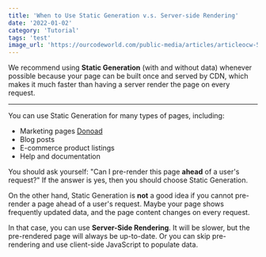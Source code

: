 ```yaml
---
title: 'When to Use Static Generation v.s. Server-side Rendering'
date: '2022-01-02'
category: 'Tutorial'
tags: 'test'
image_url: 'https://ourcodeworld.com/public-media/articles/articleocw-5aa3feaa541ce.png'
---
```


We recommend using **Static Generation** (with and without data) whenever possible because your page can be built once and served by CDN, which makes it much faster than having a server render the page on every request.
***
You can use Static Generation for many types of pages, including:

- Marketing pages [Donoad](https://mellob.co)
- Blog posts
- E-commerce product listings
- Help and documentation

You should ask yourself: "Can I pre-render this page **ahead** of a user's request?" If the answer is yes, then you should choose Static Generation.

On the other hand, Static Generation is **not** a good idea if you cannot pre-render a page ahead of a user's request. Maybe your page shows frequently updated data, and the page content changes on every request.

In that case, you can use **Server-Side Rendering**. It will be slower, but the pre-rendered page will always be up-to-date. Or you can skip pre-rendering and use client-side JavaScript to populate data.
